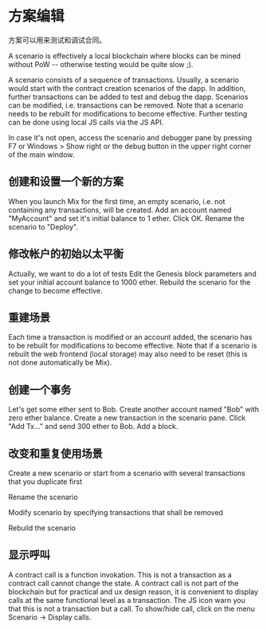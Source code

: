 # 方案编辑

方案可以用来测试和调试合同。

A scenario is effectively a local blockchain where blocks can be mined
without PoW -- otherwise testing would be quite slow ;).

A scenario consists of a sequence of transactions. Usually, a scenario
would start with the contract creation scenarios of the dapp. In
addition, further transactions can be added to test and debug the dapp.
Scenarios can be modified, i.e. transactions can be removed. Note that a
scenario needs to be rebuilt for modifications to become effective.
Further testing can be done using local JS calls via the JS API.

In case it's not open, access the scenario and debugger pane by pressing
F7 or Windows \> Show right or the debug button in the upper right
corner of the main window.

## 创建和设置一个新的方案

When you launch Mix for the first time, an empty scenario, i.e. not
containing any transactions, will be created. Add an account named
"MyAccount" and set it's initial balance to 1 ether. Click OK. Rename
the scenario to "Deploy".

## 修改帐户的初始以太平衡

Actually, we want to do a lot of tests Edit the Genesis block parameters
and set your initial account balance to 1000 ether. Rebuild the scenario
for the change to become effective.

## 重建场景

Each time a transaction is modified or an account added, the scenario
has to be rebuilt for modifications to become effective. Note that if a
scenario is rebuilt the web frontend (local storage) may also need to be
reset (this is not done automatically be Mix).

## 创建一个事务

Let's get some ether sent to Bob. Create another account named "Bob"
with zero ether balance. Create a new transaction in the scenario pane.
Click "Add Tx..." and send 300 ether to Bob. Add a block.

## 改变和重复使用场景

Create a new scenario or start from a scenario with several transactions
that you duplicate first

Rename the scenario

Modify scenario by specifying transactions that shall be removed

Rebuild the scenario

## 显示呼叫

A contract call is a function invokation. This is not a transaction as a
contract call cannot change the state. A contract call is not part of
the blockchain but for practical and ux design reason, it is convenient
to display calls at the same functional level as a transaction. The JS
icon warn you that this is not a transaction but a call. To show/hide
call, click on the menu Scenario -\> Display calls.
